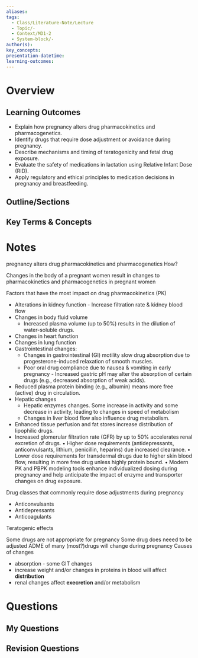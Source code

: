 ```yaml
---
aliases:
tags:
  - Class/Literature-Note/Lecture
  - Topic/-
  - Context/MD1-2
  - System-block/-
author(s):
key_concepts:
presentation-datetime:
learning-outcomes:
---
```



# Overview
## Learning Outcomes
- Explain how pregnancy alters drug pharmacokinetics and pharmacogenetics.
- Identify drugs that require dose adjustment or avoidance during pregnancy.
- Describe mechanisms and timing of teratogenicity and fetal drug exposure.
- Evaluate the safety of medications in lactation using Relative Infant Dose (RID).
- Apply regulatory and ethical principles to medication decisions in pregnancy and breastfeeding.
## Outline/Sections

## Key Terms & Concepts


# Notes
pregnancy alters drug pharmacokinetics and pharmacogenetics
How?

Changes in the body of a pregnant women result in changes to pharmacokinetics and pharmacogenetics in pregnant women

Factors that have the most impact on drug pharmacokinetics (PK)
- Alterations in kidney function - Increase filtration rate & kidney blood flow
- Changes in body fluid volume
	- Increased plasma volume (up to 50%) results in the dilution of water-soluble drugs.
- Changes in heart function
- Changes in lung function
- Gastrointestinal changes:
	- Changes in gastrointestinal (GI) motility slow drug absorption due to progesterone-induced relaxation of smooth muscles.
	- Poor oral drug compliance due to nausea & vomiting in early pregnancy - Increased gastric pH may alter the absorption of certain drugs (e.g., decreased absorption of weak acids).
- Reduced plasma protein binding (e.g., albumin) means more free (active) drug in circulation.
- Hepatic changes
	- Hepatic enzymes changes. Some increase in activity and some decrease in activity, leading to changes in speed of metabolism
	- Changes in liver blood flow also influence drug metabolism.
- Enhanced tissue perfusion and fat stores increase distribution of lipophilic drugs.
- Increased glomerular filtration rate (GFR) by up to 50%
accelerates renal excretion of drugs.
• Higher dose requirements (antidepressants, anticonvulsants,
lithium, penicillin, heparins) due increased clearance.
• Lower dose requirements for transdermal drugs due to higher skin
blood flow, resulting in more free drug unless highly protein
bound.
• Modern PK and PBPK modeling tools enhance individualized
dosing during pregnancy and help anticipate the impact of
enzyme and transporter changes on drug exposure.

Drug classes that commonly require dose adjustments during pregnancy
- Anticonvulsants
- Antidepressants
- Anticoagulants

Teratogenic effects

Some drugs are not appropriate for pregnancy
Some drug does neeed to be adjusted
ADME of many (most?)drugs will change during pregnancy
Causes of changes
- absorption - some GIT changes
- increase weight and/or changes in proteins in blood will affect **distribution**
- renal changes affect **execretion** and/or metabolism
# Questions

## My Questions
## Revision Questions




